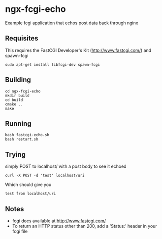 # ngx-fcgi-echo
Example fcgi application that echos post data back through nginx

Requisites
----------
This requires the FastCGI Developer's Kit (http://www.fastcgi.com/) and spawn-fcgi
```
sudo apt-get install libfcgi-dev spawn-fcgi
```

Building
--------
```
cd ngx-fcgi-echo
mkdir build
cd build
cmake ..
make
```

Running
-------
```
bash fastcgi-echo.sh
bash restart.sh
```

Trying
------
simply POST to localhost/ with a post body to see it echoed
```
curl -X POST -d 'test' localhost/uri
```
Which should give you
```
test from localhost/uri
```

Notes
-----
* fcgi docs available at http://www.fastcgi.com/
* To return an HTTP status other than 200, add a 'Status:' header in your fcgi file

